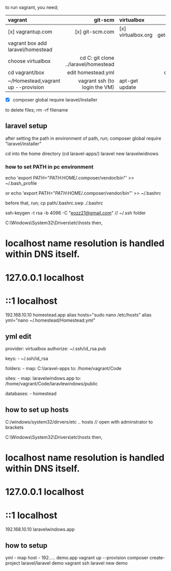 
to run vagrant, you need;

|              vagrant               |               git-scm                |     virtualbox     |      composer       |
| :--------------------------------- | -----------------------------------: | :----------------- | ------------------: |
| [x] vagrantup.com                  |                      [x] git-scm.com | [x] virtualbox.org | [x] getcomposer.org |
| vagrant  box add laravel/homestead |                                      |                    |                     |
| choose virtualbox                  | cd C: git clone ../laravel/homestead |                    |                     |
| cd vagrant/box                     | edit homestead.yml                   |                    |  create ssh key     |
|~/Homestead,vagrant up --provision  | vagrant ssh (to login the VM)        |  apt-get update    |                     |

- [x] composer global require laravel/installer

to delete files;
rm -rf filename

## laravel setup

after setting the path in environment of path, run;
composer global require "laravel/installer"

cd into the home directory (cd laravel-apps/)
laravel new laravelwidnows

### how to set PATH in pc environment

echo 'export PATH="$PATH:$HOME/.composer/vendor/bin"' >> ~/.bash_profile

or
echo 'export PATH="$PATH:$HOME/.composer/vendor/bin"' >> ~/.bashrc

before that, run;
cp path/.bashrc.swp  ./.bashrc
<!-- ls -la ~/ | more
vi ~/.bashrc -->
ssh-keygen -t rsa -b 4096 -C "eozz21@gmail.com"  // ~/.ssh folder

C:\Windows\System32\Drivers\etc\hosts
then,
# localhost name resolution is handled within DNS itself.
#	127.0.0.1       localhost
#	::1             localhost
192.168.10.10 homestead.app
alias hosts="sudo nano /etc/hosts"
alias yml="nano ~/.homestead/Homestead.yml"

## yml edit

provider: virtualbox
authorize: ~/.ssh/id_rsa.pub

keys:
    - ~/.ssh/id_rsa

folders:
    - map: C:\laravel-apps
      to: /home/vagrant/Code

sites:
    - map: laravelwindows.app
      to: /home/vagrant/Code/laravlewindows/public

databases:
    - homestead


## how to set up hosts

C:/windows/system32/dirvers/etc .. hosts // open with adminstrator  to brackets

C:\Windows\System32\Drivers\etc\hosts
then,
# localhost name resolution is handled within DNS itself.
#	127.0.0.1       localhost
#	::1             localhost
192.168.10.10 laravelwindows.app

## how to setup
yml - map
host - 192..... demo.app
vagrant up --provision
composer create-project laravel/laravel demo
vagrant ssh
laravel new demo


